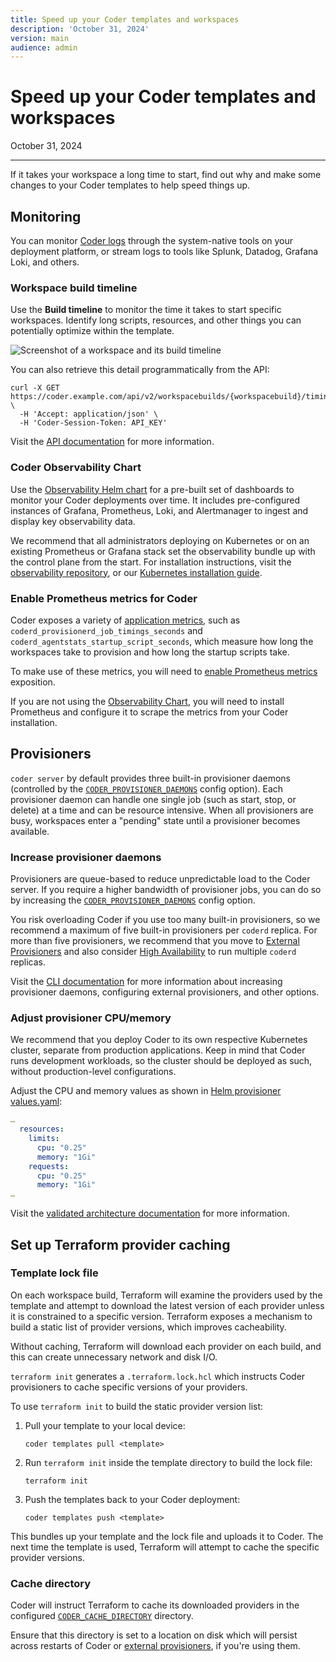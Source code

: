 ```yaml
---
title: Speed up your Coder templates and workspaces
description: 'October 31, 2024'
version: main
audience: admin
---
```

# Speed up your Coder templates and workspaces

October 31, 2024

---

If it takes your workspace a long time to start, find out why and make some
changes to your Coder templates to help speed things up.

## Monitoring

You can monitor [Coder logs](../../admin/monitoring/logs) through the
system-native tools on your deployment platform, or stream logs to tools like
Splunk, Datadog, Grafana Loki, and others.

### Workspace build timeline

Use the **Build timeline** to monitor the time it takes to start specific
workspaces. Identify long scripts, resources, and other things you can
potentially optimize within the template.

![Screenshot of a workspace and its build timeline](%images/%images/./../images/best-practice/build-timeline.png)

You can also retrieve this detail programmatically from the API:

```shell
curl -X GET https://coder.example.com/api/v2/workspacebuilds/{workspacebuild}/timings \
  -H 'Accept: application/json' \
  -H 'Coder-Session-Token: API_KEY'
```

Visit the
[API documentation](../../reference/api/builds#get-workspace-build-timings-by-id)
for more information.

### Coder Observability Chart

Use the [Observability Helm chart](https://github.com/coder/observability) for a
pre-built set of dashboards to monitor your Coder deployments over time. It
includes pre-configured instances of Grafana, Prometheus, Loki, and Alertmanager
to ingest and display key observability data.

We recommend that all administrators deploying on Kubernetes or on an existing
Prometheus or Grafana stack set the observability bundle up with the control
plane from the start. For installation instructions, visit the
[observability repository](https://github.com/coder/observability?tab=readme-ov-file#installation),
or our [Kubernetes installation guide](../../install/kubernetes).

### Enable Prometheus metrics for Coder

Coder exposes a variety of
[application metrics](../../admin/integrations/prometheus#available-metrics),
such as `coderd_provisionerd_job_timings_seconds` and
`coderd_agentstats_startup_script_seconds`, which measure how long the
workspaces take to provision and how long the startup scripts take.

To make use of these metrics, you will need to
[enable Prometheus metrics](../../admin/integrations/prometheus#enable-prometheus-metrics)
exposition.

If you are not using the [Observability Chart](#coder-observability-chart), you
will need to install Prometheus and configure it to scrape the metrics from your
Coder installation.

## Provisioners

`coder server` by default provides three built-in provisioner daemons
(controlled by the
[`CODER_PROVISIONER_DAEMONS`](../../reference/cli/server#--provisioner-daemons)
config option). Each provisioner daemon can handle one single job (such as
start, stop, or delete) at a time and can be resource intensive. When all
provisioners are busy, workspaces enter a "pending" state until a provisioner
becomes available.

### Increase provisioner daemons

Provisioners are queue-based to reduce unpredictable load to the Coder server.
If you require a higher bandwidth of provisioner jobs, you can do so by
increasing the
[`CODER_PROVISIONER_DAEMONS`](../../reference/cli/server#--provisioner-daemons)
config option.

You risk overloading Coder if you use too many built-in provisioners, so we
recommend a maximum of five built-in provisioners per `coderd` replica. For more
than five provisioners, we recommend that you move to
[External Provisioners](../../admin/provisioners/index) and also consider
[High Availability](../../admin/networking/high-availability) to run multiple
`coderd` replicas.

Visit the
[CLI documentation](../../reference/cli/server#--provisioner-daemons) for
more information about increasing provisioner daemons, configuring external
provisioners, and other options.

### Adjust provisioner CPU/memory

We recommend that you deploy Coder to its own respective Kubernetes cluster,
separate from production applications. Keep in mind that Coder runs development
workloads, so the cluster should be deployed as such, without production-level
configurations.

Adjust the CPU and memory values as shown in
[Helm provisioner values.yaml](https://github.com/coder/coder/blob/main/helm/provisioner/values.yaml#L134-L141):

```yaml
…
  resources:
    limits:
      cpu: "0.25"
      memory: "1Gi"
    requests:
      cpu: "0.25"
      memory: "1Gi"
…
```

Visit the
[validated architecture documentation](../../admin/infrastructure/validated-architectures/index#workspace-nodes)
for more information.

## Set up Terraform provider caching

### Template lock file

On each workspace build, Terraform will examine the providers used by the
template and attempt to download the latest version of each provider unless it
is constrained to a specific version. Terraform exposes a mechanism to build a
static list of provider versions, which improves cacheability.

Without caching, Terraform will download each provider on each build, and this
can create unnecessary network and disk I/O.

`terraform init` generates a `.terraform.lock.hcl` which instructs Coder
provisioners to cache specific versions of your providers.

To use `terraform init` to build the static provider version list:

1. Pull your template to your local device:

   ```shell
   coder templates pull <template>
   ```

1. Run `terraform init` inside the template directory to build the lock file:

   ```shell
   terraform init
   ```

1. Push the templates back to your Coder deployment:

   ```shell
   coder templates push <template>
   ```

This bundles up your template and the lock file and uploads it to Coder. The
next time the template is used, Terraform will attempt to cache the specific
provider versions.

### Cache directory

Coder will instruct Terraform to cache its downloaded providers in the
configured [`CODER_CACHE_DIRECTORY`](../../reference/cli/server#--cache-dir)
directory.

Ensure that this directory is set to a location on disk which will persist
across restarts of Coder or
[external provisioners](../../admin/provisioners/index), if you're using them.
